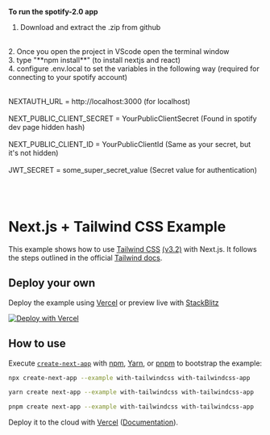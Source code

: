 **To run the spotify-2.0 app**
1. Download and extract the .zip from github
<br>
2. Once you open the project in VScode open the terminal window
<br>
3. type "**npm install**" (to install nextjs and react)
<br>
4. configure .env.local to set the variables in the following way (required for connecting to your spotify account)
<br><br>

  NEXTAUTH_URL = http://localhost:3000 (for localhost) <br/><br>
  NEXT_PUBLIC_CLIENT_SECRET = YourPublicClientSecret (Found in spotify dev page hidden hash)<br/><br>
  NEXT_PUBLIC_CLIENT_ID = YourPublicClientId (Same as your secret, but it's not hidden)<br/><br>
  JWT_SECRET = some_super_secret_value (Secret value for authentication)<br/><br>

<br/>

# Next.js + Tailwind CSS Example

This example shows how to use [Tailwind CSS](https://tailwindcss.com/) [(v3.2)](https://tailwindcss.com/blog/tailwindcss-v3-2) with Next.js. It follows the steps outlined in the official [Tailwind docs](https://tailwindcss.com/docs/guides/nextjs).

## Deploy your own

Deploy the example using [Vercel](https://vercel.com?utm_source=github&utm_medium=readme&utm_campaign=next-example) or preview live with [StackBlitz](https://stackblitz.com/github/vercel/next.js/tree/canary/examples/with-tailwindcss)

[![Deploy with Vercel](https://vercel.com/button)](https://vercel.com/new/git/external?repository-url=https://github.com/vercel/next.js/tree/canary/examples/with-tailwindcss&project-name=with-tailwindcss&repository-name=with-tailwindcss)

## How to use

Execute [`create-next-app`](https://github.com/vercel/next.js/tree/canary/packages/create-next-app) with [npm](https://docs.npmjs.com/cli/init), [Yarn](https://yarnpkg.com/lang/en/docs/cli/create/), or [pnpm](https://pnpm.io) to bootstrap the example:

```bash
npx create-next-app --example with-tailwindcss with-tailwindcss-app
```

```bash
yarn create next-app --example with-tailwindcss with-tailwindcss-app
```

```bash
pnpm create next-app --example with-tailwindcss with-tailwindcss-app
```

Deploy it to the cloud with [Vercel](https://vercel.com/new?utm_source=github&utm_medium=readme&utm_campaign=next-example) ([Documentation](https://nextjs.org/docs/deployment)). 
